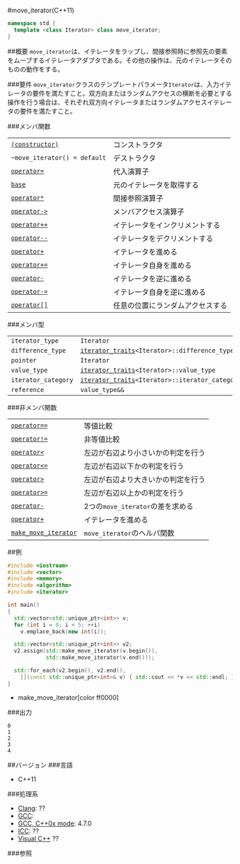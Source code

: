 #move_iterator(C++11)
```cpp
namespace std {
  template <class Iterator> class move_iterator;
}
```

##概要
`move_iterator`は、イテレータをラップし、間接参照時に参照先の要素をムーブするイテレータアダプタである。その他の操作は、元のイテレータそのものの動作をする。

###要件
`move_iterator`クラスのテンプレートパラメータ`Iterator`は、入力イテレータの要件を満たすこと。双方向またはランダムアクセスの横断を必要とする操作を行う場合は、それぞれ双方向イテレータまたはランダムアクセスイテレータの要件を満たすこと。

###メンバ関数

| | |
|-------------------------------------------------------------------------------------------------------------------|--------------------------------------------------|
| [`(constructor)`](./move_iterator/move_iterator.md) | コンストラクタ |
| `~move_iterator() = default` | デストラクタ |
| [`operator=`](./move_iterator/op_assign.md) | 代入演算子 |
| [`base`](./move_iterator/base.md) | 元のイテレータを取得する |
| [`operator*`](./move_iterator/op_deref.md) | 間接参照演算子 |
| [`operator->`](./move_iterator/op_arrow.md) | メンバアクセス演算子 |
| [`operator++`](./move_iterator/op_increment.md) | イテレータをインクリメントする |
| [`operator--`](./move_iterator/op_decrement.md) | イテレータをデクリメントする |
| [`operator+`](./move_iterator/op_plus.md) | イテレータを進める |
| [`operator+=`](./move_iterator/op_plus_assign.md) | イテレータ自身を進める |
| [`operator-`](./move_iterator/op_minus.md) | イテレータを逆に進める |
| [`operator-=`](./move_iterator/op_minus_assign.md) | イテレータ自身を逆に進める |
| [`operator[]`](./move_iterator/op_at.md) | 任意の位置にランダムアクセスする |

###メンバ型

| | |
|-------------------|--------------------------------------------------------------------------------------------------------------------------------------|
| `iterator_type` | `Iterator` |
| `difference_type` | [`iterator_traits`](/reference/iterator/iterator_traits.md)`<Iterator>::difference_type` |
| `pointer` | `Iterator` |
| `value_type` | [`iterator_traits`](/reference/iterator/iterator_traits.md)`<Iterator>::value_type` |
| `iterator_category` | [`iterator_traits`](/reference/iterator/iterator_traits.md)`<Iterator>::iterator_category` |
| `reference` | `value_type&&` |

###非メンバ関数

| | |
|-----------------------------------------------------------------------------------------------------------------------------|-----------------------------------------------------|
| [`operator==`](./move_iterator/op_equal.md) | 等値比較 |
| [`operator!=`](./move_iterator/op_not_equal.md) | 非等値比較 |
| [`operator<`](./move_iterator/op_less.md) | 左辺が右辺より小さいかの判定を行う |
| [`operator<=`](./move_iterator/op_less_equal.md) | 左辺が右辺以下かの判定を行う |
| [`operator>`](./move_iterator/op_greater.md) | 左辺が右辺より大きいかの判定を行う |
| [`operator>=`](./move_iterator/op_greater_equal.md) | 左辺が右辺以上かの判定を行う |
| [`operator-`](./move_iterator/op_minus_free.md) | 2つの`move_iterator`の差を求める |
| [`operator+`](./move_iterator/op_plus_free.md) | イテレータを進める |
| [`make_move_iterator`](./move_iterator/make_move_iterator.md) | `move_iterator`のヘルパ関数 |


##例
```cpp
#include <iostream>
#include <vector>
#include <memory>
#include <algorithm>
#include <iterator>

int main()
{
  std::vector<std::unique_ptr<int>> v;
  for (int i = 0; i < 5; ++i)
    v.emplace_back(new int(i));

  std::vector<std::unique_ptr<int>> v2;
  v2.assign(std::make_move_iterator(v.begin()),
            std::make_move_iterator(v.end()));

  std::for_each(v2.begin(), v2.end(),
    [](const std::unique_ptr<int>& v) { std::cout << *v << std::endl; });
}
```
* make_move_iterator[color ff0000]

###出力
```
0
1
2
3
4
```

##バージョン
###言語
- C++11

###処理系
- [Clang](/implementation#clang.md): ??
- [GCC](/implementation#gcc.md): 
- [GCC, C++0x mode](/implementation#gcc.md): 4.7.0
- [ICC](/implementation#icc.md): ??
- [Visual C++](/implementation#visual_cpp.md) ??


###参照


